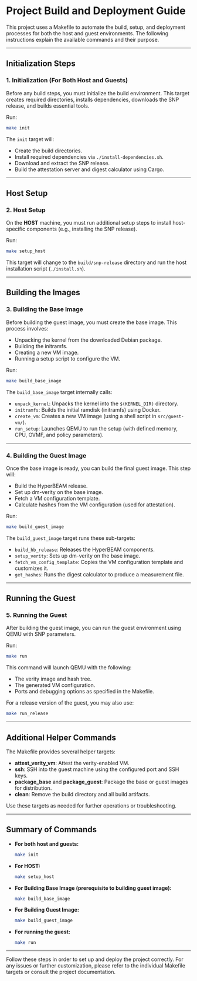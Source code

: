 # Project Build and Deployment Guide

This project uses a Makefile to automate the build, setup, and deployment processes for both the host and guest environments. The following instructions explain the available commands and their purpose.

---

## Initialization Steps

### 1. Initialization (For **Both Host and Guests**)

Before any build steps, you must initialize the build environment. This target creates required directories, installs dependencies, downloads the SNP release, and builds essential tools.

Run:
```bash
make init
```

The `init` target will:
- Create the build directories.
- Install required dependencies via `./install-dependencies.sh`.
- Download and extract the SNP release.
- Build the attestation server and digest calculator using Cargo.

---

## Host Setup

### 2. Host Setup

On the **HOST** machine, you must run additional setup steps to install host-specific components (e.g., installing the SNP release).

Run:
```bash
make setup_host
```

This target will change to the `build/snp-release` directory and run the host installation script (`./install.sh`).

---

## Building the Images

### 3. Building the Base Image

Before building the guest image, you must create the base image. This process involves:
- Unpacking the kernel from the downloaded Debian package.
- Building the initramfs.
- Creating a new VM image.
- Running a setup script to configure the VM.

Run:
```bash
make build_base_image
```

The `build_base_image` target internally calls:
- `unpack_kernel`: Unpacks the kernel into the `$(KERNEL_DIR)` directory.
- `initramfs`: Builds the initial ramdisk (initramfs) using Docker.
- `create_vm`: Creates a new VM image (using a shell script in `src/guest-vm/`).
- `run_setup`: Launches QEMU to run the setup (with defined memory, CPU, OVMF, and policy parameters).

---

### 4. Building the Guest Image

Once the base image is ready, you can build the final guest image. This step will:
- Build the HyperBEAM release.
- Set up dm-verity on the base image.
- Fetch a VM configuration template.
- Calculate hashes from the VM configuration (used for attestation).

Run:
```bash
make build_guest_image
```

The `build_guest_image` target runs these sub-targets:
- `build_hb_release`: Releases the HyperBEAM components.
- `setup_verity`: Sets up dm-verity on the base image.
- `fetch_vm_config_template`: Copies the VM configuration template and customizes it.
- `get_hashes`: Runs the digest calculator to produce a measurement file.

---

## Running the Guest

### 5. Running the Guest

After building the guest image, you can run the guest environment using QEMU with SNP parameters.

Run:
```bash
make run
```

This command will launch QEMU with the following:
- The verity image and hash tree.
- The generated VM configuration.
- Ports and debugging options as specified in the Makefile.

For a release version of the guest, you may also use:
```bash
make run_release
```

---

## Additional Helper Commands

The Makefile provides several helper targets:
- **attest_verity_vm**: Attest the verity-enabled VM.
- **ssh**: SSH into the guest machine using the configured port and SSH keys.
- **package_base** and **package_guest**: Package the base or guest images for distribution.
- **clean**: Remove the build directory and all build artifacts.

Use these targets as needed for further operations or troubleshooting.

---

## Summary of Commands

- **For both host and guests:**  
  ```bash
  make init
  ```

- **For HOST:**  
  ```bash
  make setup_host
  ```

- **For Building Base Image (prerequisite to building guest image):**  
  ```bash
  make build_base_image
  ```

- **For Building Guest Image:**  
  ```bash
  make build_guest_image
  ```

- **For running the guest:**  
  ```bash
  make run
  ```

---

Follow these steps in order to set up and deploy the project correctly. For any issues or further customization, please refer to the individual Makefile targets or consult the project documentation.
